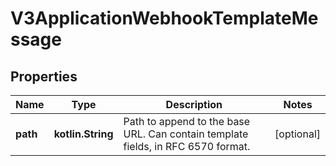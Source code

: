 
# V3ApplicationWebhookTemplateMessage

## Properties
Name | Type | Description | Notes
------------ | ------------- | ------------- | -------------
**path** | **kotlin.String** | Path to append to the base URL. Can contain template fields, in RFC 6570 format. |  [optional]



